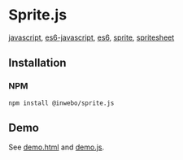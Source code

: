 # Sprite.js

[javascript](https://github.com/topics/javascript), [es6-javascript](https://github.com/topics/es6-javascript), [es6](https://github.com/topics/es6), [sprite](https://github.com/topics/sprite), [spritesheet](https://github.com/topics/spritesheet)

## Installation

### NPM
```shell script
npm install @inwebo/sprite.js
```

## Demo

See [demo.html](./demo/index.html) and [demo.js](./demo/demo.js).